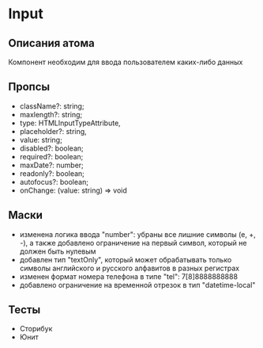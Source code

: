 # Input
## Описания атома
Компонент необходим для ввода пользователем каких-либо данных
## Пропсы
-    className?: string;
-    maxlength?: string;
-    type: HTMLInputTypeAttribute,
-    placeholder?: string,
-    value: string;
-    disabled?: boolean;
-    required?: boolean;
-    maxDate?: number;
-    readonly?: boolean;
-    autofocus?: boolean;
-    onChange: (value: string) => void
## Маски
- изменена логика ввода "number": убраны все лишние символы (е, +, -), а также добавлено ограничение на первый символ, который не должен быть нулевым
- добавлен тип "textOnly", который может обрабатывать только символы английского и русского алфавитов в разных регистрах
- изменен формат номера телефона в типе "tel":  7[8]8888888888
- добавлено ограничение на временной отрезок в тип "datetime-local"
## Тесты
- Сторибук
- Юнит



